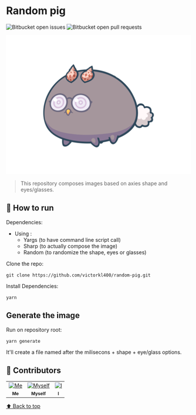 # Random pig



![Bitbucket open issues](https://img.shields.io/bitbucket/issues/iuricode/README-template?style=for-the-badge)
![Bitbucket open pull requests](https://img.shields.io/bitbucket/pr-raw/iuricode/README-template?style=for-the-badge)

<img src="150-brownBase-glass.png" alt="A Composed one">

> This repository composes images based on axies shape and eyes/glasses.





## 🚀 How to run

Dependencies:
<!---Estes são apenas requisitos de exemplo. Adicionar, duplicar ou remover conforme necessário--->
* Using :
    - Yargs (to have command line script call)
    - Sharp (to actually compose the image)
    - Random (to randomize the shape, eyes or glasses)



Clone the repo:
```
git clone https://github.com/victorkl400/random-pig.git
```

Install Dependencies:
```
yarn
```

## Generate the image

Run on repository root:

```
yarn generate
```

It'll create a file named after the milisecons + shape + eye/glass options.


## 🤝 Contributors


<table>
  <tr>
    <td align="center">
      <a href="#">
        <img src="https://avatars.githubusercontent.com/u/30088769?s=400&u=6c79c5f50d19d314033dcb8300a3b2c2020099e5&v=4" width="100px;" alt="Me"/><br>
        <sub>
          <b>Me</b>
        </sub>
      </a>
    </td>
    <td align="center">
      <a href="#">
        <img src="https://avatars.githubusercontent.com/u/30088769?s=400&u=6c79c5f50d19d314033dcb8300a3b2c2020099e5&v=4" width="100px;" alt="Myself"/><br>
        <sub>
          <b>Myself</b>
        </sub>
      </a>
    </td>
    <td align="center">
      <a href="#">
        <img src="https://avatars.githubusercontent.com/u/30088769?s=400&u=6c79c5f50d19d314033dcb8300a3b2c2020099e5&v=4" width="100px;" alt="I"/><br>
        <sub>
          <b>I</b>
        </sub>
      </a>
    </td>
  </tr>
</table>

[⬆ Back to top](#random-pig)<br>
